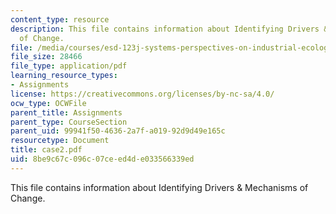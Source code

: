 ```yaml
---
content_type: resource
description: This file contains information about Identifying Drivers & Mechanisms
  of Change.
file: /media/courses/esd-123j-systems-perspectives-on-industrial-ecology-spring-2006/8be9c67c096c07ceed4de033566339ed_case2.pdf
file_size: 28466
file_type: application/pdf
learning_resource_types:
- Assignments
license: https://creativecommons.org/licenses/by-nc-sa/4.0/
ocw_type: OCWFile
parent_title: Assignments
parent_type: CourseSection
parent_uid: 99941f50-4636-2a7f-a019-92d9d49e165c
resourcetype: Document
title: case2.pdf
uid: 8be9c67c-096c-07ce-ed4d-e033566339ed
---
```

This file contains information about Identifying Drivers & Mechanisms of Change.